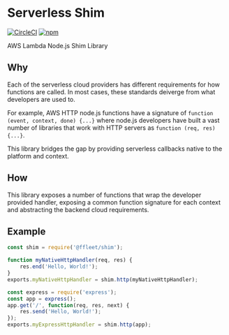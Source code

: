# Serverless Shim

[![CircleCI](https://img.shields.io/circleci/project/github/ffleet/shim-js.svg)](#readme)
[![npm](https://img.shields.io/npm/v/@ffleet/shim.svg)](https://www.npmjs.com/package/@ffleet/shim)

AWS Lambda Node.js Shim Library

## Why

Each of the serverless cloud providers has different requirements for how functions are called.
In most cases, these standards deiverge from what developers are used to.

For example, AWS HTTP node.js functions have a signature of `function (event, context, done) {...}`
where node.js developers have built a vast number of libraries that work with HTTP servers
as `function (req, res) {...}`.

This library bridges the gap by providing serverless callbacks native to the platform and context.

## How

This library exposes a number of functions that wrap the developer provided handler, exposing a common
function signature for each context and abstracting the backend cloud requirements.

## Example

```js
const shim = require('@ffleet/shim');

function myNativeHttpHandler(req, res) {
	res.end('Hello, World!');
}
exports.myNativeHttpHandler = shim.http(myNativeHttpHandler);

const express = require('express');
const app = express();
app.get('/', function(req, res, next) {
	res.send('Hello, World!');
});
exports.myExpressHttpHandler = shim.http(app);
```
